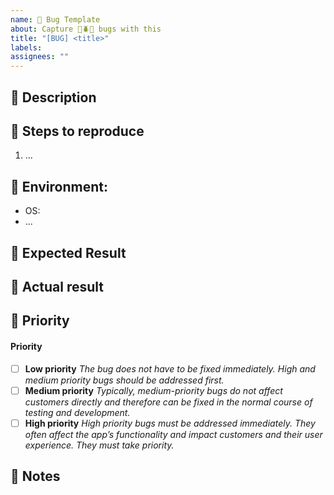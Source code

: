 ```yaml
---
name: 🐛 Bug Template
about: Capture 🐛🪲🐜 bugs with this
title: "[BUG] <title>"
labels:
assignees: ""
---
```


<!--
Note: Please search to see if an issue already exists for the bug you encountered.
-->

## 📜 Description

<!--
Provide a high-level summary of the bug and what impact it has
-->

## 👣 Steps to reproduce

<!--
List out the steps in detail to reproduce the bug

Example: steps to reproduce the behavior:
1. In this environment...
1. With this config...
1. Run '...'
1. See error...
-->

1. ...

## 🌃 Environment:

<!--
Example:
- OS: Ubuntu 20.04
- Node: 13.14.0
- npm: 7.6.3
-->

- OS:
- ...

## 🫴 Expected Result

<!--
Explain how it should function if the bug was fixed. Attach screenshot if applicable
-->

## 🧪 Actual result

<!--
Explain what's happening now when the bug is present. Attach screenshot if applicable
-->

## 🚦 Priority

<!--
Provide an estimate for level of impact the bug has today by placing an `X` in the applicable bracket
-->

#### Priority

- [ ] **Low priority** _The bug does not have to be fixed immediately. High and medium priority bugs should be addressed first._
- [ ] **Medium priority** _Typically, medium-priority bugs do not affect customers directly and therefore can be fixed in the normal course of testing and development._
- [ ] **High priority** _High priority bugs must be addressed immediately. They often affect the app’s functionality and impact customers and their user experience. They must take priority._

## 📓 Notes

<!--
Include any additional context or information here that doesn't fit into other parts of the template
-->
